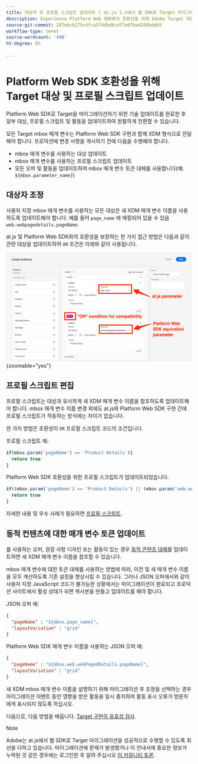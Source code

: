 ```yaml
---
title: 대상자 및 프로필 스크립트 업데이트 | at.js 2.x에서 웹 SDK로 Target 마이그레이션
description: Experience Platform Web SDK와의 호환성을 위해 Adobe Target 대상 및 프로필 스크립트를 업데이트하는 방법을 알아봅니다.
source-git-commit: 287ebcb275c4fca574dbd6cdf7e07ba4268bddb5
workflow-type: tm+mt
source-wordcount: '498'
ht-degree: 0%

---
```


# Platform Web SDK 호환성을 위해 Target 대상 및 프로필 스크립트 업데이트

Platform Web SDK로 Target을 마이그레이션하기 위한 기술 업데이트를 완료한 후 일부 대상, 프로필 스크립트 및 활동을 업데이트하여 원활하게 전환할 수 있습니다.

모든 Target mbox 매개 변수는 Platform Web SDK 구현과 함께 XDM 형식으로 전달해야 합니다. 프로덕션에 변경 사항을 게시하기 전에 다음을 수행해야 합니다.

* mbox 매개 변수를 사용하는 대상 업데이트
* mbox 매개 변수를 사용하는 프로필 스크립트 업데이트
* 모든 오퍼 및 활동을 업데이트하여 mbox 매개 변수 토큰 대체를 사용합니다(예: `${mbox.parameter_name}`)

## 대상자 조정

사용자 지정 mbox 매개 변수를 사용하는 모든 대상은 새 XDM 매개 변수 이름을 사용하도록 업데이트해야 합니다. 예를 들어 `page_name` 에 매핑되어 있을 수 있음 `web.webpagedetails.pageName`.

at.js 및 Platform Web SDK와의 호환성을 보장하는 한 가지 접근 방법은 다음과 같이 관련 대상을 업데이트하여 `OR` 조건은 아래와 같이 사용됩니다.

![Platform Web SDK 호환성을 위해 Target 대상자 업데이트를 보는 방법](assets/target-audience-update.png){zoomable=&quot;yes&quot;}

## 프로필 스크립트 편집

프로필 스크립트는 대상과 유사하게 새 XDM 매개 변수 이름을 참조하도록 업데이트해야 합니다. mbox 매개 변수 이름 변경 외에도 at.js와 Platform Web SDK 구현 간에 프로필 스크립트가 작동하는 방식에는 차이가 없습니다.

한 가지 방법은 호환성이 `OR` 프로필 스크립트 코드의 조건입니다.

프로필 스크립트 예:

```Javascript
if(mbox.param('pageName') == 'Product Details'){
  return true
}
```

Platform Web SDK 호환성을 위한 프로필 스크립트가 업데이트되었습니다.

```Javascript
if((mbox.param('pageName') == 'Product Details') || (mbox.param('web.webPageDetails.pageName') =='Product Details')){
  return true
}
```

자세한 내용 및 우수 사례가 필요하면 [프로필 스크립트](https://experienceleague.adobe.com/docs/target/using/audiences/visitor-profiles/profile-parameters.html).

## 동적 컨텐츠에 대한 매개 변수 토큰 업데이트

를 사용하는 오퍼, 권장 사항 디자인 또는 활동이 있는 경우 [동적 콘텐츠 대체](https://experienceleague.adobe.com/docs/target/using/experiences/offers/passing-profile-attributes-to-the-html-offer.html)를 업데이트하면 새 XDM 매개 변수 이름을 참조할 수 있습니다.

mbox 매개 변수에 대한 토큰 대체를 사용하는 방법에 따라, 이전 및 새 매개 변수 이름을 모두 계산하도록 기존 설정을 향상시킬 수 있습니다. 그러나 JSON 오퍼에서와 같이 사용자 지정 JavaScript 코드가 불가능한 상황에서는 마이그레이션이 완료되고 프로덕션 사이트에서 활성 상태가 되면 복사본을 만들고 업데이트를 해야 합니다.

JSON 오퍼 예:

```JSON
{
  "pageName" : "${mbox.page_name}",
  "layoutVariation" : "grid"
}
```

Platform Web SDK 매개 변수 이름을 사용하는 JSON 오퍼 예:

```JSON
{
  "pageName" : "${mbox.web.webPagedDetails.pageName}",
  "layoutVariation" : "grid"
}
```

새 XDM mbox 매개 변수 이름을 설명하기 위해 마이그레이션 후 조정을 선택하는 경우 마이그레이션 이벤트 동안 영향을 받은 활동을 일시 중지하여 활동 표시 오류가 방문자에게 표시되지 않도록 하십시오.

다음으로, 다음 방법을 배웁니다. [Target 구현의 유효성 검사](validate.md).

>[!NOTE]
>
>Adobe는 at.js에서 웹 SDK로 Target 마이그레이션을 성공적으로 수행할 수 있도록 최선을 다하고 있습니다. 마이그레이션에 문제가 발생했거나 이 안내서에 중요한 정보가 누락된 것 같은 경우에는 로그인한 후 알려 주십시오 [이 커뮤니티 토론](https://experienceleaguecommunities.adobe.com/t5/adobe-experience-platform-data/tutorial-discussion-migrate-target-from-at-js-to-web-sdk/m-p/575587#M463).